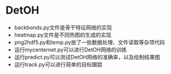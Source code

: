 # DetOH
* backbonds.py文件是骨干特征网络的实现
* heatmap.py文件是不同热图的生成的实现
* png2hdf5.py和temp.py放了一些数据处理、文件读取等杂项代码
* 运行mycenternet.py可以进行DetOH网络的训练
* 运行predict.py可以测试DetOH网络的准确率，以及绘制结果图
* 运行track.py可以进行简单的目标跟踪

